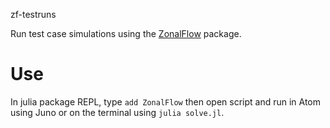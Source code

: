zf-testruns

Run test case simulations using the [ZonalFlow](https://github.com/gvn22/ZonalFlow.jl) package.

# Use
In julia package REPL, type `add ZonalFlow` then open script and run in Atom using Juno or on the terminal using `julia solve.jl`.
